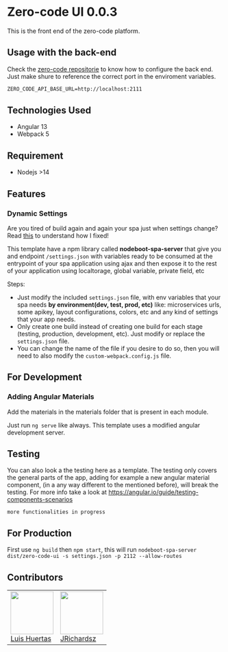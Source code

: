 # Zero-code UI 0.0.3

This is the front end of the zero-code platform.

## Usage with the back-end

Check the [zero-code repositorie](https://github.com/usil/zero-code-api) to know how to configure the back end. Just make shure to reference the correct port in the enviroment variables.

```txt
ZERO_CODE_API_BASE_URL=http://localhost:2111
```

## Technologies Used

- Angular 13
- Webpack 5

## Requirement

- Nodejs >14

## Features

### Dynamic Settings

Are you tired of build again and again your spa just when settings change? Read [this](https://github.com/nodeboot/nodeboot-spa-server#features) to understand how I fixed!

This template have a npm library called **nodeboot-spa-server** that give you and endpoint `/settings.json` with variables ready to be consumed at the entrypoint of your spa application using ajax and then expose it to the rest of your application using localtorage, global variable, private field, etc

Steps:

- Just modify the included `settings.json` file, with env variables that your spa needs **by environment(dev, test, prod, etc)** like: microservices urls, some apikey, layout configurations, colors, etc and any kind of settings that your app needs.
- Only create one build instead of creating one build for each stage (testing, production, development, etc). Just modify or replace the `settings.json` file.
- You can change the name of the file if you desire to do so, then you will need to also modify the `custom-webpack.config.js` file.

## For Development

### Adding Angular Materials

Add the materials in the materials folder that is present in each module.

Just run `ng serve` like always. This template uses a modified angular development server.

## Testing

You can also look a the testing here as a template. The testing only covers the general parts of the app, adding for example a new angular material component, (in a any way different to the mentioned before), will break the testing. For more info take a look at <https://angular.io/guide/testing-components-scenarios>

`more functionalities in progress`

## For Production

First use `ng build` then `npm start`, this will run `nodeboot-spa-server dist/zero-code-ui -s settings.json -p 2112 --allow-routes`

## Contributors

<table>
  <tbody>
    <td>
      <img src="https://i.ibb.co/88Tp6n5/Recurso-7.png" width="100px;"/>
      <br />
      <label><a href="https://github.com/TacEtarip">Luis Huertas</a></label>
      <br />
    </td>
    <td>
      <img src="https://avatars0.githubusercontent.com/u/3322836?s=460&v=4" width="100px;"/>
      <br />
      <label><a href="http://jrichardsz.github.io/">JRichardsz</a></label>
      <br />
    </td>
  </tbody>
</table>
